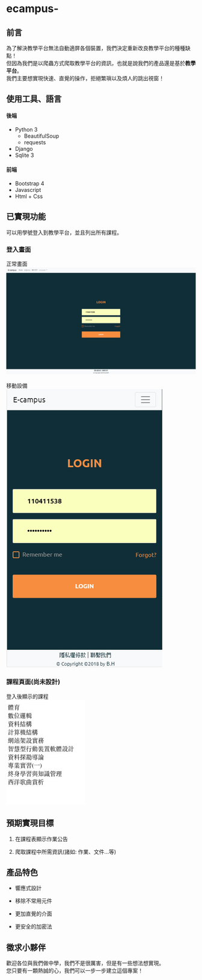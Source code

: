 # ecampus-

## 前言 
為了解決教學平台無法自動適屏各個裝置，我們決定重新改良教學平台的種種缺點！
<br>
但因為我們是以爬蟲方式爬取教學平台的資訊，也就是說我們的產品還是基於**教學平台**。  
我們主要想實現快速、直覺的操作，拒絕繁瑣以及煩人的跳出視窗！

使用工具、語言
------------
#### 後端
* Python 3
  * BeautifulSoup
  * requests
* Django
* Sqlite 3
#### 前端
* Bootstrap 4
* Javascript
* Html + Css

已實現功能
---------
可以用學號登入到教學平台，並且列出所有課程。

### 登入畫面
正常畫面
![login](/static/images/readme/login.png)  
<br>
移動設備  
![login](/static/images/readme/login_mobile.png)

### 課程頁面(尚未設計)
登入後顯示的課程  
![course](/static/images/readme/course.png)

預期實現目標
-----------
1. 在課程表顯示作業公告

2. 爬取課程中所需資訊(諸如: 作業、文件...等)

產品特色
-----------

* 響應式設計 

* 移除不常用元件

* 更加直覺的介面

* 更安全的加密法

徵求小夥伴
---------
歡迎各位與我們做中學，我們不是很厲害，但是有一些想法想實現。  
您只要有一顆熱誠的心，我們可以一步一步建立這個專案！






